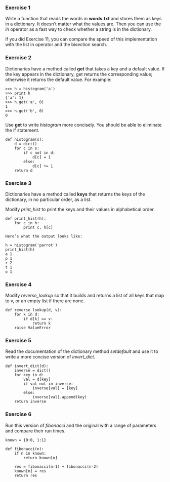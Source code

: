 ### Exercise 1  
Write a function that reads the words in **words.txt** and stores them as keys in a dictionary. It doesn’t matter what the values are. Then you can use the _in_ operator as a fast way to check whether a string is in the dictionary.

If you did Exercise 11, you can compare the speed of this implementation with the list in operator and the bisection search.

### Exercise 2  
Dictionaries have a method called **get** that takes a key and a default value. If the key appears in the dictionary, get returns the corresponding value; otherwise it returns the default value. For example:

```
>>> h = histogram('a')
>>> print h
{'a': 1}
>>> h.get('a', 0)
1
>>> h.get('b', 0)
0
```

Use **get** to write _histogram_ more concisely. You should be able to eliminate the if statement.

```
def histogram(s):
    d = dict()
    for c in s:
        if c not in d:
            d[c] = 1
        else:
            d[c] += 1
    return d
```

### Exercise 3  
Dictionaries have a method called **keys** that returns the keys of the dictionary, in no particular order, as a list.

Modify _print_hist_ to print the keys and their values in alphabetical order.

```
def print_hist(h):
    for c in h:
        print c, h[c]

Here’s what the output looks like:

h = histogram('parrot')
print_hist(h)
a 1
p 1
r 2
t 1
o 1
```

### Exercise 4  
Modify _reverse_lookup_ so that it builds and returns a list of all keys that map to v, or an empty list if there are none.

```
def reverse_lookup(d, v):
    for k in d:
        if d[k] == v:
            return k
    raise ValueError
```

### Exercise 5
Read the documentation of the dictionary method _setdefault_ and use it to write a more concise version of _invert_dict_.


```
def invert_dict(d):
    inverse = dict()
    for key in d:
        val = d[key]
        if val not in inverse:
            inverse[val] = [key]
        else:
            inverse[val].append(key)
    return inverse
```

### Exercise 6
Run this version of _fibonacci_ and the original with a range of parameters and compare their run times.

```
known = {0:0, 1:1}

def fibonacci(n):
    if n in known:
        return known[n]

    res = fibonacci(n-1) + fibonacci(n-2)
    known[n] = res
    return res
```

